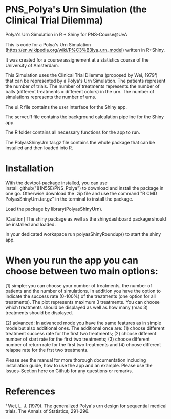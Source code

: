 # PNS_Polya's Urn Simulation (the Clinical Trial Dilemma)
Polya's Urn Simulation in R + Shiny for PNS-Course@UvA 

This is code for a Polya's Urn Simulation (https://en.wikipedia.org/wiki/P%C3%B3lya_urn_model) written in R+Shiny.

It was created for a course assignement at a statistics course of the University of Amsterdam. 

This Simulation uses the Clinical Trial Dilemma (proposed by Wei, 1979¹) that can be represented by a Polya's Urn Simulation. The patients represent the number of trials. The number of treatments represents the number of balls (different treatments = different colors) in the urn. The number of simulations represents the number of urns.

The ui.R file contains the user interface for the Shiny app.

The server.R file contains the background calculation pipeline for the Shiny app.

The R folder contains all necessary functions for the app to run. 

The PolyasShinyUrn.tar.gz file contains the whole package that can be installed and then loaded into R.

# Installation

With the devtool-package installed, you can use install_github("81N55E/PNS_Polya") to download and install the package in one go.
Otherwise download the .zip file and use the command "R CMD PolyasShinyUrn.tar.gz" in the terminal to install the package.

Load the package by library(PolyasShinyUrn).

[Caution] The shiny package as well as the shinydashboard package should be installed and loaded.

In your dedicated workspace run polyasShinyRoundup() to start the shiny app.

# When you run the app you can choose between two main options: 

[1] simple: you can choose your number of treatments, the number of patients and the number of simulations. In addition you have the option to indicate the success rate (0-100%) of the treatments (one option for all treatments). The plot represents maximum 3 treatments. You can choose which treatments should be displayed as well as how many (max 3) treatments should be displayed.

[2] advanced: In advanced mode you have the same features as in simple mode but also additional ones. The additional once are: (1) choose different treatment success rate for the first two treatments; (2) choose different number of start rate for the first two treatments; (3) choose different number of return rate for the first two treatments and (4) choose different relapse rate for the frst two treatments. 

Please see the manual for more thorough documentation including installation guide, how to use the app and an example. 
Please use the Issues-Section here on Github for any questions or remarks.

# References
¹ Wei, L. J. (1979). The generalized Polya's urn design for sequential medical trials. The Annals of Statistics, 291-296.
